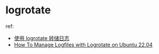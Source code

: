 # logrotate
ref:
- [使用 logrotate 转储日志](https://iguoli.github.io/2020/04/15/Logroate.html)
- [How To Manage Logfiles with Logrotate on Ubuntu 22.04](https://www.digitalocean.com/community/tutorials/how-to-manage-logfiles-with-logrotate-on-ubuntu-22-04)